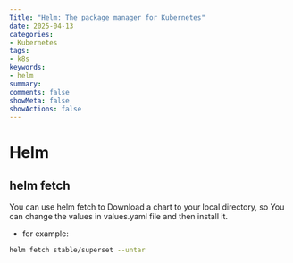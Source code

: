 ```yaml
---
Title: "Helm: The package manager for Kubernetes"
date: 2025-04-13
categories:
- Kubernetes
tags:
- k8s
keywords:
- helm
summary: 
comments: false
showMeta: false
showActions: false
---
```


# Helm


## helm fetch

You can use helm fetch to Download a chart to your local directory, so You can change the values in values.yaml file and then install it.

- for example:

```sh
helm fetch stable/superset --untar
```

